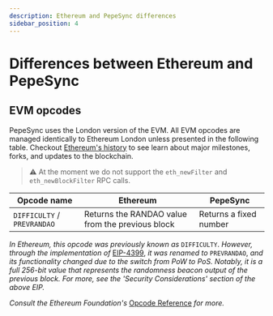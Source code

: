 ```yaml
---
description: Ethereum and PepeSync differences
sidebar_position: 4
---
```


# Differences between Ethereum and PepeSync

## EVM opcodes

PepeSync uses the London version of the EVM. All EVM opcodes are managed identically to Ethereum London unless presented in the following table. Checkout [Ethereum's history](https://ethereum.org/en/history/) to see learn about major milestones, forks, and updates to the blockchain.

> ⚠️ At the moment we do not support the `eth_newFilter` and `eth_newBlockFilter` RPC calls.
>

| Opcode name | Ethereum | PepeSync |
| --- | --- | --- |
| `DIFFICULTY` / `PREVRANDAO` | Returns the RANDAO value from the previous block | Returns a fixed number |

_In Ethereum, this opcode was previously known as_ `DIFFICULTY`. _However, through the implementation of_ [EIP-4399](https://eips.ethereum.org/EIPS/eip-4399), _it was renamed to_ `PREVRANDAO`, _and its functionality changed due to the switch from PoW to PoS. Notably, it is a full 256-bit value that represents the randomness beacon output of the previous block. For more, see the 'Security Considerations' section of the above EIP._

_Consult the Ethereum Foundation's_ [Opcode Reference](https://ethereum.org/en/developers/docs/evm/opcodes/) _for more._
